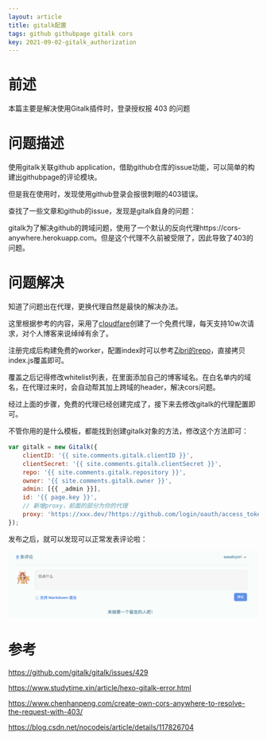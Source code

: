 ```yaml
---
layout: article
title: gitalk配置
tags: github githubpage gitalk cors
key: 2021-09-02-gitalk_authorization
---
```


# 前述

本篇主要是解决使用Gitalk插件时，登录授权报 403 的问题


# 问题描述

使用gitalk关联github application，借助github仓库的issue功能，可以简单的构建出githubpage的评论模块。

但是我在使用时，发现使用github登录会报很刺眼的403错误。

查找了一些文章和github的issue，发现是gitalk自身的问题：

gitalk为了解决github的跨域问题，使用了一个默认的反向代理https://cors-anywhere.herokuapp.com。但是这个代理不久前被受限了，因此导致了403的问题。



# 问题解决

知道了问题出在代理，更换代理自然是最快的解决办法。

这里根据参考的内容，采用了[cloudfare](https://dash.cloudflare.com/)创建了一个免费代理，每天支持10w次请求，对个人博客来说绰绰有余了。

注册完成后构建免费的worker，配置index时可以参考[Zibri的repo](https://github.com/Zibri/cloudflare-cors-anywhere)，直接拷贝index.js覆盖即可。

覆盖之后记得修改whitelist列表，在里面添加自己的博客域名。在白名单内的域名，在代理过来时，会自动帮其加上跨域的header，解决cors问题。

经过上面的步骤，免费的代理已经创建完成了，接下来去修改gitalk的代理配置即可。

不管你用的是什么模板，都能找到创建gitalk对象的方法，修改这个方法即可：

```javascript
var gitalk = new Gitalk({
    clientID: '{{ site.comments.gitalk.clientID }}',
    clientSecret: '{{ site.comments.gitalk.clientSecret }}',
    repo: '{{ site.comments.gitalk.repository }}',
    owner: '{{ site.comments.gitalk.owner }}',
    admin: [{{ _admin }}],
    id: '{{ page.key }}',
    // 新增proxy，前面的部分为你的代理
    proxy: 'https://xxx.dev/?https://github.com/login/oauth/access_token'
});
```


发布之后，就可以发现可以正常发表评论啦：

![gitalk_comment](../assets/images/article_imgs/gitlab_comment.jpg)




# 参考
https://github.com/gitalk/gitalk/issues/429

https://www.studytime.xin/article/hexo-gitalk-error.html

https://www.chenhanpeng.com/create-own-cors-anywhere-to-resolve-the-request-with-403/

https://blog.csdn.net/nocodeis/article/details/117826704

